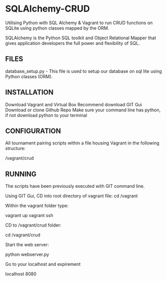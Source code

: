 # SQLAlchemy-CRUD
Utilising Python with SQL Alchemy &amp; Vagrant to run CRUD functions on SQLite using python classes mapped by the ORM.

SQLAlchemy is the Python SQL toolkit and Object Relational Mapper that gives application developers the full power and flexibility of SQL.

## FILES

database_setup.py - This file is used to setup our database on sql lite using Python classes (ORM).

## INSTALLATION

Download Vagrant and Virtual Box
Recommend download GIT Gui
Download or clone Github Repo
Make sure your command line has python, if not download python to your terminal

## CONFIGURATION

All tournament pairing scripts within a file housing Vagrant in the following structure:

/vagrant/crud

## RUNNING

The scripts have been previously executed with GIT command line.

Using GIT Gui, CD into root directory of vagrant file:
cd /vagrant

Within the vagrant folder type:

vagrant up
vagrant ssh

CD to /vagrant/crud folder:

cd /vagrant/crud

Start the web server:

python webserver.py

Go to your localhost and expirement

localhost 8080
